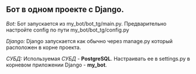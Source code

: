 Бот в одном проекте с Django.
----
*Bot:*
	Бот запускается из my_bot/bot_tg/main.py. Предварительно настройте config по пути my_bot/bot_tg/config.py

*Django:*
	Django запускается как обычно через manage.py который расположен в корне проекта. 

*СУБД:*
	Используемая _СУБД_ - __PostgreSQL__. Настраивать ее в settings.py в корневом приложении Django - __my_bot__.
